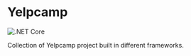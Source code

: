 # Yelpcamp
![.NET Core](https://github.com/rjnay1984/yelpcamp/workflows/.NET%20Core/badge.svg)

Collection of Yelpcamp project built in different frameworks.
